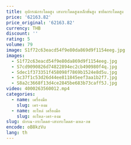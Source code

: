 ```yaml
---
title: อุปกรณ์กระโดดสูง เสากระโดดสูงเหล็กขั้นสูง ขายึดกระโดดสูง
price: '62163.82'
price_original: '62163.82'
currency: THB
discount: ''
rating: 5
volume: 79
image: S1f72c63eacd54f9e80da869d9f1154eeg.jpg
images:
  - S1f72c63eacd54f9e80da869d9f1154eeg.jpg
  - S7cd9090826d74822894ec2cb490980f4q.jpg
  - Sdec1f373351f458098f7869b1524e8d5u.jpg
  - Sc37f1c53d26d44ee811845eef3aa1b2f7.jpg
  - S8a2c3668f13d4ce2845be683b73caff5J.jpg
video: 4000263560012.mp4
categories:
  - name: เครื่องมือ
    slug: เคร-องม
  - name: อะไหล่ เครื่องมือ
    slug: อะไหล-เคร-องม
slug: ปกรณ-กระโดดส-เสากระโดดส-งเหล-กข
encode: oB8kzVu
lang: th
---
```

  